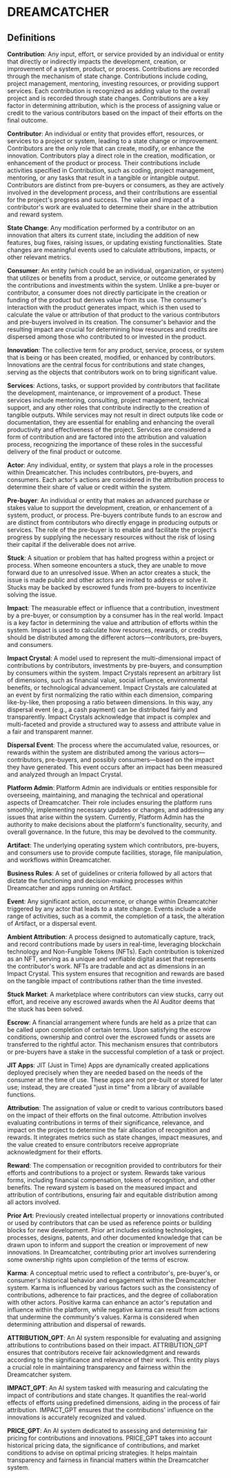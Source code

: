 # DREAMCATCHER

## Definitions

**Contribution**: Any input, effort, or service provided by an individual or entity that directly or indirectly impacts the development, creation, or improvement of a system, product, or process. Contributions are recorded through the mechanism of state change. Contributions include coding, project management, mentoring, investing resources, or providing support services. Each contribution is recognized as adding value to the overall project and is recorded through state changes. Contributions are a key factor in determining attribution, which is the process of assigning value or credit to the various contributors based on the impact of their efforts on the final outcome.

**Contributor**: An individual or entity that provides effort, resources, or services to a project or system, leading to a state change or improvement. Contributors are the only role that can create, modify, or enhance the innovation. Contributors play a direct role in the creation, modification, or enhancement of the product or process. Their contributions include activities specified in Contribution, such as coding, project management, mentoring, or any tasks that result in a tangible or intangible output. Contributors are distinct from pre-buyers or consumers, as they are actively involved in the development process, and their contributions are essential for the project's progress and success. The value and impact of a contributor's work are evaluated to determine their share in the attribution and reward system.

**State Change**: Any modification performed by a contributor on an innovation that alters its current state, including the addition of new features, bug fixes, raising issues, or updating existing functionalities. State changes are meaningful events used to calculate attributions, impacts, or other relevant metrics.

**Consumer**: An entity (which could be an individual, organization, or system) that utilizes or benefits from a product, service, or outcome generated by the contributions and investments within the system. Unlike a pre-buyer or contributor, a consumer does not directly participate in the creation or funding of the product but derives value from its use. The consumer's interaction with the product generates impact, which is then used to calculate the value or attribution of that product to the various contributors and pre-buyers involved in its creation. The consumer's behavior and the resulting impact are crucial for determining how resources and credits are dispersed among those who contributed to or invested in the product.

**Innovation**: The collective term for any product, service, process, or system that is being or has been created, modified, or enhanced by contributors. Innovations are the central focus for contributions and state changes, serving as the objects that contributors work on to bring significant value.

**Services**: Actions, tasks, or support provided by contributors that facilitate the development, maintenance, or improvement of a product. These services include mentoring, consulting, project management, technical support, and any other roles that contribute indirectly to the creation of tangible outputs. While services may not result in direct outputs like code or documentation, they are essential for enabling and enhancing the overall productivity and effectiveness of the project. Services are considered a form of contribution and are factored into the attribution and valuation process, recognizing the importance of these roles in the successful delivery of the final product or outcome.

**Actor**: Any individual, entity, or system that plays a role in the processes within Dreamcatcher. This includes contributors, pre-buyers, and consumers. Each actor's actions are considered in the attribution process to determine their share of value or credit within the system.

**Pre-buyer**: An individual or entity that makes an advanced purchase or stakes value to support the development, creation, or enhancement of a system, product, or process. Pre-buyers contribute funds to an escrow and are distinct from contributors who directly engage in producing outputs or services. The role of the pre-buyer is to enable and facilitate the project's progress by supplying the necessary resources without the risk of losing their capital if the deliverable does not arrive.

**Stuck**: A situation or problem that has halted progress within a project or process. When someone encounters a stuck, they are unable to move forward due to an unresolved issue. When an actor creates a stuck, the issue is made public and other actors are invited to address or solve it. Stucks may be backed by escrowed funds from pre-buyers to incentivize solving the issue.

**Impact**: The measurable effect or influence that a contribution, investment by a pre-buyer, or consumption by a consumer has in the real world. Impact is a key factor in determining the value and attribution of efforts within the system. Impact is used to calculate how resources, rewards, or credits should be distributed among the different actors—contributors, pre-buyers, and consumers.

**Impact Crystal**: A model used to represent the multi-dimensional impact of contributions by contributors, investments by pre-buyers, and consumption by consumers within the system. Impact Crystals represent an arbitrary list of dimensions, such as financial value, social influence, environmental benefits, or technological advancement. Impact Crystals are calculated at an event by first normalizing the ratio within each dimension, comparing like-by-like, then proposing a ratio between dimensions. In this way, any dispersal event (e.g., a cash payment) can be distributed fairly and transparently. Impact Crystals acknowledge that impact is complex and multi-faceted and provide a structured way to assess and attribute value in a fair and transparent manner.

**Dispersal Event**: The process where the accumulated value, resources, or rewards within the system are distributed among the various actors—contributors, pre-buyers, and possibly consumers—based on the impact they have generated. This event occurs after an impact has been measured and analyzed through an Impact Crystal.

**Platform Admin**: Platform Admin are individuals or entities responsible for overseeing, maintaining, and managing the technical and operational aspects of Dreamcatcher. Their role includes ensuring the platform runs smoothly, implementing necessary updates or changes, and addressing any issues that arise within the system. Currently, Platform Admin has the authority to make decisions about the platform's functionality, security, and overall governance. In the future, this may be devolved to the community.

**Artifact**: The underlying operating system which contributors, pre-buyers, and consumers use to provide compute facilities, storage, file manipulation, and workflows within Dreamcatcher.

**Business Rules**: A set of guidelines or criteria followed by all actors that dictate the functioning and decision-making processes within Dreamcatcher and apps running on Artifact.

**Event**: Any significant action, occurrence, or change within Dreamcatcher triggered by any actor that leads to a state change. Events include a wide range of activities, such as a commit, the completion of a task, the alteration of Artifact, or a dispersal event.

**Ambient Attribution**: A process designed to automatically capture, track, and record contributions made by users in real-time, leveraging blockchain technology and Non-Fungible Tokens (NFTs). Each contribution is tokenized as an NFT, serving as a unique and verifiable digital asset that represents the contributor's work. NFTs are tradable and act as dimensions in an Impact Crystal. This system ensures that recognition and rewards are based on the tangible impact of contributions rather than the time invested.

**Stuck Market**: A marketplace where contributors can view stucks, carry out effort, and receive any escrowed awards when the AI Auditor deems that the stuck has been solved.

**Escrow**: A financial arrangement where funds are held as a prize that can be called upon completion of certain terms. Upon satisfying the escrow conditions, ownership and control over the escrowed funds or assets are transferred to the rightful actor. This mechanism ensures that contributors or pre-buyers have a stake in the successful completion of a task or project.

**JIT Apps**: JIT (Just in Time) Apps are dynamically created applications deployed precisely when they are needed based on the needs of the consumer at the time of use. These apps are not pre-built or stored for later use; instead, they are created "just in time" from a library of available functions.

**Attribution**: The assignation of value or credit to various contributors based on the impact of their efforts on the final outcome. Attribution involves evaluating contributions in terms of their significance, relevance, and impact on the project to determine the fair allocation of recognition and rewards. It integrates metrics such as state changes, impact measures, and the value created to ensure contributors receive appropriate acknowledgment for their efforts.

**Reward**: The compensation or recognition provided to contributors for their efforts and contributions to a project or system. Rewards take various forms, including financial compensation, tokens of recognition, and other benefits. The reward system is based on the measured impact and attribution of contributions, ensuring fair and equitable distribution among all actors involved.

**Prior Art**: Previously created intellectual property or innovations contributed or used by contributors that can be used as reference points or building blocks for new development. Prior art includes existing technologies, processes, designs, patents, and other documented knowledge that can be drawn upon to inform and support the creation or improvement of new innovations. In Dreamcatcher, contributing prior art involves surrendering some ownership rights upon completion of the terms of escrow.

**Karma**: A conceptual metric used to reflect a contributor's, pre-buyer's, or consumer's historical behavior and engagement within the Dreamcatcher system. Karma is influenced by various factors such as the consistency of contributions, adherence to fair practices, and the degree of collaboration with other actors. Positive karma can enhance an actor's reputation and influence within the platform, while negative karma can result from actions that undermine the community's values. Karma is considered when determining attribution and dispersal of rewards.

**ATTRIBUTION_GPT**: An AI system responsible for evaluating and assigning attributions to contributions based on their impact. ATTRIBUTION_GPT ensures that contributors receive fair acknowledgment and rewards according to the significance and relevance of their work. This entity plays a crucial role in maintaining transparency and fairness within the Dreamcatcher system.

**IMPACT_GPT**: An AI system tasked with measuring and calculating the impact of contributions and state changes. It quantifies the real-world effects of efforts using predefined dimensions, aiding in the process of fair attribution. IMPACT_GPT ensures that the contributions' influence on the innovations is accurately recognized and valued.

**PRICE_GPT**: An AI system dedicated to assessing and determining fair pricing for contributions and innovations. PRICE_GPT takes into account historical pricing data, the significance of contributions, and market conditions to advise on optimal pricing strategies. It helps maintain transparency and fairness in financial matters within the Dreamcatcher system.


